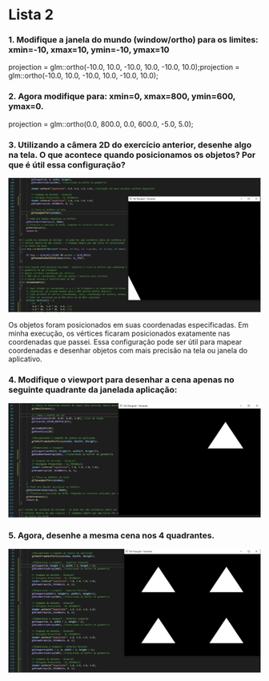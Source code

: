 # Lista 2 #

### 1. Modifique a janela do mundo (window/ortho) para os limites: xmin=-10, xmax=10, ymin=-10, ymax=10 ###
   projection = glm::ortho(-10.0, 10.0, -10.0, 10.0, -10.0, 10.0);projection = glm::ortho(-10.0, 10.0, -10.0, 10.0, -10.0, 10.0);

### 2. Agora modifique para: xmin=0, xmax=800, ymin=600, ymax=0.  ###
   projection = glm::ortho(0.0, 800.0, 0.0, 600.0, -5.0, 5.0);
   
### 3. Utilizando a câmera 2D do exercício anterior, desenhe algo na tela. O que acontece quando posicionamos os objetos? Por que é útil essa configuração? ###
![image](/Lista2/Prints/3.jpg)

   Os objetos foram posicionados em suas coordenadas especificadas. Em minha execução, os vértices ficaram posicionados exatamente nas coordenadas que passei.
   Essa configuração pode ser útil para mapear coordenadas e desenhar objetos com mais precisão na tela ou janela do aplicativo.

### 4. Modifique o viewport para desenhar a cena apenas no seguinte quadrante da janelada aplicação: ###
![image](/Lista2/Prints/4.jpg)

### 5. Agora, desenhe a mesma cena nos 4 quadrantes. ###
![image](/Lista2/Prints/5.jpg)
